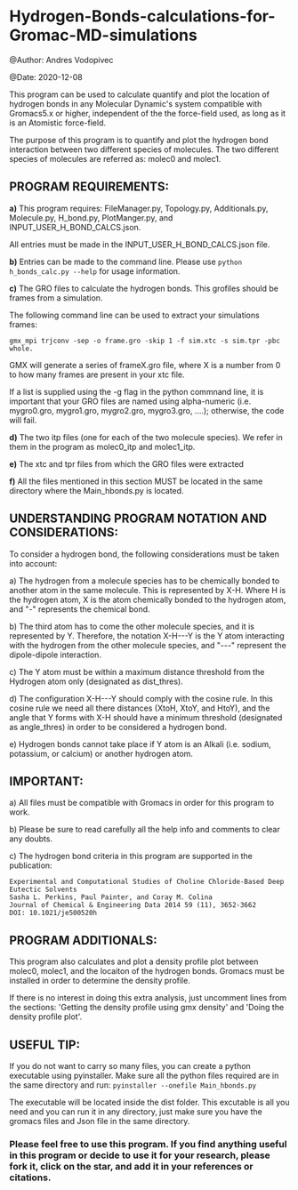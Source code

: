 # Hydrogen-Bonds-calculations-for-Gromac-MD-simulations

@Author: Andres Vodopivec

@Date: 2020-12-08

This program can be used to calculate quantify and plot the location of hydrogen bonds in any Molecular Dynamic's system compatible with Gromacs5.x or higher, independent of the the force-field used, as long as it is an Atomistic force-field.

The purpose of this program is to quantify and plot the hydrogen bond interaction between two different species of molecules.
The two different species of molecules are referred as: molec0 and molec1.

## PROGRAM REQUIREMENTS:

**a)** This program requires: FileManager.py, Topology.py, Additionals.py, Molecule.py, H_bond.py, PlotManger.py, and INPUT_USER_H_BOND_CALCS.json.

All entries must be made in the INPUT_USER_H_BOND_CALCS.json file.

**b)** Entries can be made to the command line. Please use ```python h_bonds_calc.py --help``` for usage information.

**c)**  The GRO files to calculate the hydrogen bonds. This grofiles should be frames from a simulation.

The following command line can be used to extract your simulations frames:
```
gmx_mpi trjconv -sep -o frame.gro -skip 1 -f sim.xtc -s sim.tpr -pbc whole. 
```

GMX will generate a series of frameX.gro file, where X is a number from 0 to how many frames are present in your xtc file. 

If a list is supplied using the -g flag in the python commnand line, it is important that your GRO files are named using alpha-numeric (i.e. mygro0.gro, mygro1.gro, mygro2.gro, mygro3.gro, ....); otherwise, the code will fail.
    

**d)**  The two itp files (one for each of the two molecule species). We refer in them in the program as molec0_itp and molec1_itp.

**e)** The xtc and tpr files from which the GRO files were extracted

**f)** All the files mentioned in this section MUST be located in the same directory where the Main_hbonds.py is located.


## UNDERSTANDING PROGRAM NOTATION AND CONSIDERATIONS:

To consider a hydrogen bond, the following considerations must be taken into account:

a)  The hydrogen from a molecule species has to be chemically bonded to another atom in the same molecule. This is represented by X-H. Where H is the hydrogen atom, X is the atom chemically bonded to the hydrogen atom, and "-" represents the chemical bond.

b)  The third atom has to come the other molecule species, and it is represented by Y. Therefore, the notation X-H---Y is the Y atom interacting with the hydrogen from the other molecule species, and "---" represent the dipole-dipole interaction.

c)  The Y atom must be within a maximum distance threshold from the Hydrogen atom only (designated as dist_thres).

d)  The configuration X-H---Y should comply with the cosine rule. In this cosine rule we need all there distances (XtoH, XtoY, and HtoY), and the angle that Y forms with X-H should have a minimum threshold (designated as angle_thres) in order to be considered a hydrogen bond.

e)  Hydrogen bonds cannot take place if Y atom is an Alkali (i.e. sodium, potassium, or calcium) or another hydrogen atom.


## IMPORTANT:

a)  All files must be compatible with Gromacs in order for this program to work.

b)  Please be sure to read carefully all the help info and comments to clear any doubts.

c)  The hydrogen bond criteria in this program are supported in the publication:

    Experimental and Computational Studies of Choline Chloride-Based Deep Eutectic Solvents
    Sasha L. Perkins, Paul Painter, and Coray M. Colina
    Journal of Chemical & Engineering Data 2014 59 (11), 3652-3662
    DOI: 10.1021/je500520h


## PROGRAM ADDITIONALS:

This program also calculates and plot a density profile plot between molec0, molec1, and the locaiton of the hydrogen bonds. Gromacs must be installed in order to determine the density profile.

If there is no interest in doing this extra analysis, just uncomment lines from the sections: 'Getting the density profile using gmx density' and 'Doing the density profile plot'.


## USEFUL TIP:

If you do not want to carry so many files, you can create a python executable using pyinstaller. Make sure all the python files required are in the same directory and run:
```pyinstaller --onefile Main_hbonds.py ```

The executable will be located inside the dist folder. This excutable is all you need and you can run it in any directory, just make sure you have the gromacs files and Json file in the same directory.

### Please feel free to use this program. If you find anything useful in this program or decide to use it for your research, please fork it, click on the star, and add it in your references or citations.

